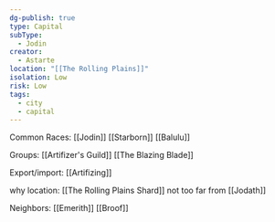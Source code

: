 ```yaml
---
dg-publish: true
type: Capital
subType:
  - Jodin
creator:
  - Astarte
location: "[[The Rolling Plains]]"
isolation: Low
risk: Low
tags:
  - city
  - capital
---
```

Common Races: [[Jodin]] [[Starborn]] [[Balulu]]

Groups: [[Artifizer's Guild]] [[The Blazing Blade]]

Export/import: [[Artifizing]]

why location: [[The Rolling Plains Shard]] not too far from [[Jodath]]

Neighbors: [[Emerith]] [[Broof]]
